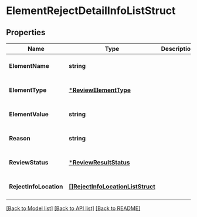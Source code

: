 # ElementRejectDetailInfoListStruct

## Properties
Name | Type | Description | Notes
------------ | ------------- | ------------- | -------------
**ElementName** | **string** |  | [optional] [default to null]
**ElementType** | [***ReviewElementType**](ReviewElementType.md) |  | [optional] [default to null]
**ElementValue** | **string** |  | [optional] [default to null]
**Reason** | **string** |  | [optional] [default to null]
**ReviewStatus** | [***ReviewResultStatus**](ReviewResultStatus.md) |  | [optional] [default to null]
**RejectInfoLocation** | [**[]RejectInfoLocationListStruct**](reject_info_location_list_struct.md) |  | [optional] [default to null]

[[Back to Model list]](../README.md#documentation-for-models) [[Back to API list]](../README.md#documentation-for-api-endpoints) [[Back to README]](../README.md)


